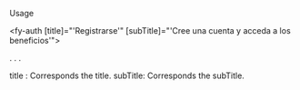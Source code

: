 Usage

 <fy-auth [title]="'Registrarse'" [subTitle]="'Cree una cuenta y acceda a los beneficios'">
    <img src="assets/img/logolong.png" alt="" class="img-logo-auth img-fluid" img-logo-auth>
    <form form-auth>
    .
    .
    .
    </form>
</fy-auth>

title : Corresponds  the title.
subTitle: Corresponds  the subTitle.
 